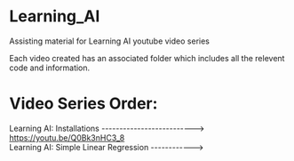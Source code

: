 # Learning_AI
Assisting material for Learning AI youtube video series

Each video created has an associated folder which includes all the relevent code and information.

# Video Series Order:
Learning AI: Installations --------------------------> https://youtu.be/Q0Bk3nHC3_8
<br>
Learning AI: Simple Linear Regression ------------>                
<br>

